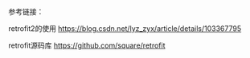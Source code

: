 


参考链接：

retrofit2的使用
https://blog.csdn.net/lyz_zyx/article/details/103367795



retrofit源码库
https://github.com/square/retrofit
